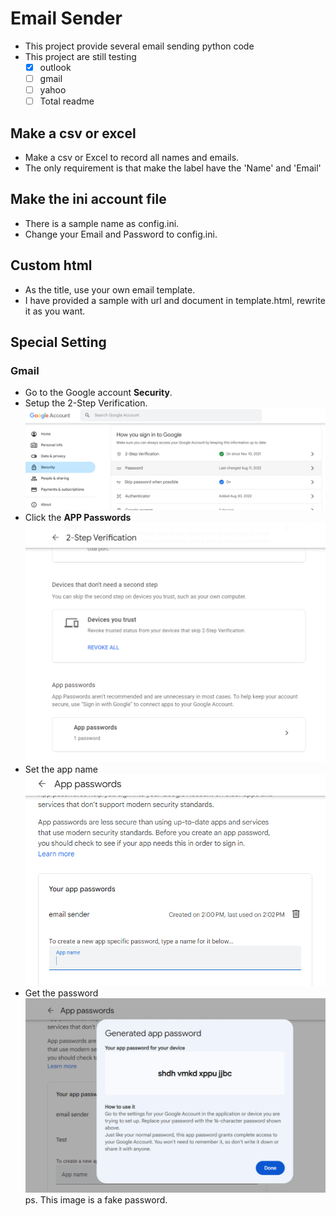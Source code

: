 # Email Sender
- This project provide several email sending python code
- This project are still testing
    - [x] outlook
    - [ ] gmail
    - [ ] yahoo
    - [ ] Total readme

## Make a csv or excel
- Make a csv or Excel to record all names and emails.
- The only requirement is that make the label have the 'Name' and 'Email'

## Make the ini account file
- There is a sample name as config.ini.
- Change your Email and Password to config.ini.

## Custom html
- As the title, use your own email template.
- I have provided a sample with url and document in template.html, rewrite it as you want.

## Special Setting
### Gmail
- Go to the Google account **Security**.
- Setup the 2-Step Verification.
    ![Security](images/security.png)
- Click the **APP Passwords**
    ![App-password](images/app-password.png)
- Set the app name
    ![app name](images/app-name.png)
- Get the password
    ![password](images/password.png)
    ps. This image is a fake password.



